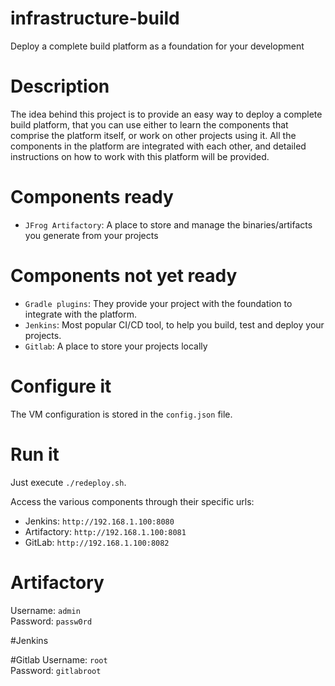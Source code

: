 # infrastructure-build
Deploy a complete build platform as a foundation for your development

# Description
The idea behind this project is to provide an easy way
to deploy a complete build platform, that you can use
either to learn the components that comprise the platform 
itself, or work on other projects using it.
All the components in the platform are integrated
with each other, and detailed instructions on how
to work with this platform will be provided.

# Components ready
* `JFrog Artifactory`: A place to store and manage the
binaries/artifacts you generate from your projects

# Components not yet ready
* `Gradle plugins`: They provide your project with
 the foundation to integrate with the platform.
* `Jenkins`: Most popular CI/CD tool, to help you build, 
test and deploy your projects.
* `Gitlab`: A place to store your projects locally

# Configure it
The VM configuration is stored in the `config.json` file.
# Run it
Just execute `./redeploy.sh`.

Access the various components through their specific urls:
* Jenkins: `http://192.168.1.100:8080`
* Artifactory: `http://192.168.1.100:8081`
* GitLab: `http://192.168.1.100:8082`


# Artifactory
Username: `admin`\
Password: `passw0rd`

#Jenkins

#Gitlab
Username: `root`\
Password: `gitlabroot`
